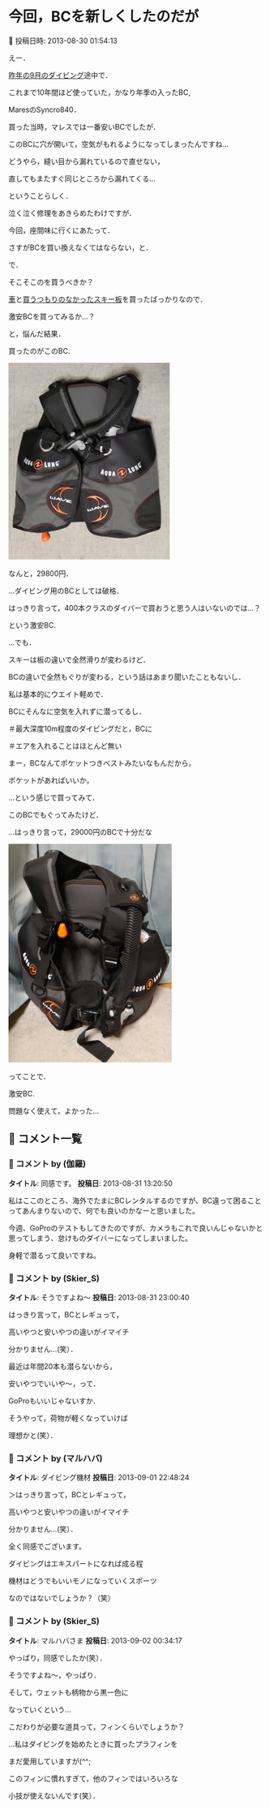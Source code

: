 # 今回，BCを新しくしたのだが

📅 投稿日時: 2013-08-30 01:54:13

えー．


[昨年の9月のダイビング](ec98a006a47afaa77adc456396ee3f27a.md)途中で．





これまで10年間ほど使っていた，かなり年季の入ったBC,


MaresのSyncro840．


買った当時，マレスでは一番安いBCでしたが．


このBCに穴が開いて，空気がもれるようになってしまったんですね…





どうやら，縫い目から漏れているので直せない，


直してもまたすぐ同じところから漏れてくる…


ということらしく．





泣く泣く修理をあきらめたわけですが．





今回，座間味に行くにあたって．


さすがBCを買い換えなくてはならない，と．





で．


そこそこのを買うべきか？


[車](eb1b0e385b422753c3e3aad5a58c12234.md)と[買うつもりのなかったスキー板](e9a16d9757c2d52b7254fe8a802071c63.md)を買ったばっかりなので．


激安BCを買ってみるか…？





と，悩んだ結果．





買ったのがこのBC.




![27679cf0bca3e40161267704dad31086.jpg](images/27679cf0bca3e40161267704dad31086.jpg)







なんと，29800円．


…ダイビング用のBCとしては破格．


はっきり言って，400本クラスのダイバーで買おうと思う人はいないのでは…？


という激安BC.


…でも．


スキーは板の違いで全然滑りが変わるけど．


BCの違いで全然もぐりが変わる，という話はあまり聞いたこともないし．





私は基本的にウエイト軽めで．


BCにそんなに空気を入れずに潜ってるし．


＃最大深度10m程度のダイビングだと，BCに


＃エアを入れることはほとんど無い





まー，BCなんてポケットつきベストみたいなもんだから，


ポケットがあればいいか，


…という感じで買ってみて．





このBCでもぐってみたけど．





…はっきり言って，29000円のBCで十分だな




![a056e895ab83301ceca07aa9c8f3ea33.jpg](images/a056e895ab83301ceca07aa9c8f3ea33.jpg)







ってことで．


激安BC.


問題なく使えて，よかった…

## 💬 コメント一覧

### 💬 コメント by (伽羅)
**タイトル**: 同感です。
**投稿日**: 2013-08-31 13:20:50

私はここのところ、海外でたまにBCレンタルするのですが、BC違って困ることってあんまりないので、何でも良いのかなーと思いました。



今週、GoProのテストもしてきたのですが、カメラもこれで良いんじゃないかと思ってしまう、怠けものダイバーになってしまいました。

身軽で潜るって良いですね。

### 💬 コメント by (Skier_S)
**タイトル**: そうですよね～
**投稿日**: 2013-08-31 23:00:40

はっきり言って，BCとレギュって，

高いやつと安いやつの違いがイマイチ

分かりません…(笑）．

最近は年間20本も潜らないから，

安いやつでいいや～，って．



GoProもいいじゃないすか．

そうやって，荷物が軽くなっていけば

理想かと(笑）．

### 💬 コメント by (マルハバ)
**タイトル**: ダイビング機材
**投稿日**: 2013-09-01 22:48:24

＞はっきり言って，BCとレギュって，

高いやつと安いやつの違いがイマイチ

分かりません…(笑）．



全く同感でございます。



ダイビングはエキスパートになれば成る程

機材はどうでもいいモノになっていくスポーツ

なのではないでしょうか？（笑）

### 💬 コメント by (Skier_S)
**タイトル**: マルハバさま
**投稿日**: 2013-09-02 00:34:17

やっぱり，同感でしたか(笑）．

そうですよね～，やっぱり．



そして，ウェットも柄物から黒一色に

なっていくという…



こだわりが必要な道具って，フィンくらいでしょうか？

…私はダイビングを始めたときに買ったプラフィンを

まだ愛用していますが(^^;

このフィンに慣れすぎて，他のフィンではいろいろな

小技が使えないんです(笑）．

